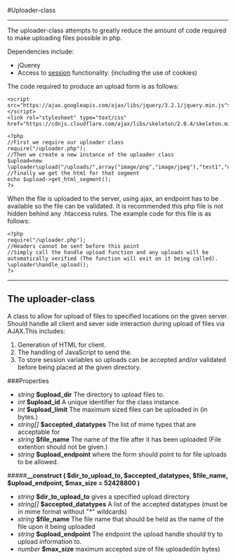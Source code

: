 #Uploader-class


----------


The uploader-class attempts to greatly reduce the amount of code required to make uploading files possible in php.

Dependencies include:

 - jQuerey
 - Access to [session](http://php.net/manual/en/book.session.php) functionality. (including the use of cookies)


The code required to produce an upload form is as follows:


    <script src="https://ajax.googleapis.com/ajax/libs/jquery/3.2.1/jquery.min.js"></script>
    <link rel="stylesheet" type="text/css" href="https://cdnjs.cloudflare.com/ajax/libs/skeleton/2.0.4/skeleton.min.css"/>
    
    <?php
    //First we require our uploader class
    require("/uploader.php");
    //Then we create a new instance of the uploader class
    $upload=new \uploader\upload("/uploads/",array("image/png","image/jpeg"),"test1","next.php");
    //finally we get the html for that segment
    echo $upload->get_html_segment();
    ?>
  
 When the file is uploaded to the server, using ajax, an endpoint has to be available so the file can be validated. It is recommended this php file is not hidden behind any .htaccess rules.
The example code for this file is as follows:

    <?php
    require("/uploader.php");
    //Headers cannot be sent before this point
    //Simply call the handle upload function and any uploads will be automatically verified (The function will exit on it being called).
    \uploader\handle_upload();
    ?>


----------
## The uploader-class

 A class to allow for upload of files to specified locations on the given server. Should handle all client and sever side interaction during upload of files via AJAX.This includes: 

 1. Generation of HTML for client.
 2. The handling of JavaScript to send the.
 3. To store session variables so uploads can be accepted and/or validated before being placed at the given directory.

	
###Properties
- *string* **\$upload_dir** The directory to upload files to.
- *int* **\$upload_id** A unique identifier for the class instance.
- *int* **\$upload_limit** The maximum sized files can be uploaded in (in bytes.)
-  *string[]* **\$accepted_datatypes** The list of mime types that are acceptable for
- *string* **\$file_name** The name of the file after it
   has been uploaded (File extention should not be given.)  
- *string* **\$upload_endpoint** where the form should point to for file uploads to be allowed.

#####**__construct ( \$dir\_to\_upload\_to, \$accepted\_datatypes, \$file\_name, \$upload\_endpoint, \$max\_size = 52428800 )**

 *  *string* **$dir_to_upload_to** gives a specified upload directory 
 *  *string[]* **$accepted_datatypes** A list of the accepted datatypes (must be in mime format without "*" wildcards)
 *  *string* **$file_name** The file name that should be held as the name of the file upon it being uploaded 
 *  *string* **$upload_endpoint** The endpoint the upload handle should try to upload information to.
 *  *number* **$max_size** maximum accepted size of file uploaded(in bytes)

